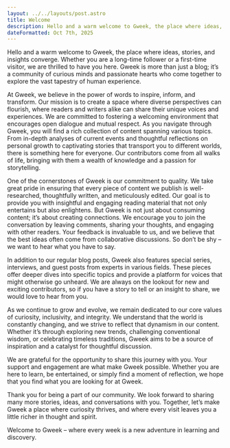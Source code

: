 ```yaml
---
layout: ../../layouts/post.astro
title: Welcome
description: Hello and a warm welcome to Gweek, the place where ideas, stories, and insights converge. Whether you are a long-time follower or a first-time visitor
dateFormatted: Oct 7th, 2025
---
```


Hello and a warm welcome to Gweek, the place where ideas, stories, and insights converge. Whether you are a long-time follower or a first-time visitor, we are thrilled to have you here. Gweek is more than just a blog; it’s a community of curious minds and passionate hearts who come together to explore the vast tapestry of human experience.

At Gweek, we believe in the power of words to inspire, inform, and transform. Our mission is to create a space where diverse perspectives can flourish, where readers and writers alike can share their unique voices and experiences. We are committed to fostering a welcoming environment that encourages open dialogue and mutual respect.
As you navigate through Gweek, you will find a rich collection of content spanning various topics. From in-depth analyses of current events and thoughtful reflections on personal growth to captivating stories that transport you to different worlds, there is something here for everyone. Our contributors come from all walks of life, bringing with them a wealth of knowledge and a passion for storytelling.

One of the cornerstones of Gweek is our commitment to quality. We take great pride in ensuring that every piece of content we publish is well-researched, thoughtfully written, and meticulously edited. Our goal is to provide you with insightful and engaging reading material that not only entertains but also enlightens.
But Gweek is not just about consuming content; it’s about creating connections. We encourage you to join the conversation by leaving comments, sharing your thoughts, and engaging with other readers. Your feedback is invaluable to us, and we believe that the best ideas often come from collaborative discussions. So don’t be shy – we want to hear what you have to say.

In addition to our regular blog posts, Gweek also features special series, interviews, and guest posts from experts in various fields. These pieces offer deeper dives into specific topics and provide a platform for voices that might otherwise go unheard. We are always on the lookout for new and exciting contributors, so if you have a story to tell or an insight to share, we would love to hear from you.

As we continue to grow and evolve, we remain dedicated to our core values of curiosity, inclusivity, and integrity. We understand that the world is constantly changing, and we strive to reflect that dynamism in our content. Whether it’s through exploring new trends, challenging conventional wisdom, or celebrating timeless traditions, Gweek aims to be a source of inspiration and a catalyst for thoughtful discussion.

We are grateful for the opportunity to share this journey with you. Your support and engagement are what make Gweek possible. Whether you are here to learn, be entertained, or simply find a moment of reflection, we hope that you find what you are looking for at Gweek.

Thank you for being a part of our community. We look forward to sharing many more stories, ideas, and conversations with you. Together, let’s make Gweek a place where curiosity thrives, and where every visit leaves you a little richer in thought and spirit.

Welcome to Gweek – where every week is a new adventure in learning and discovery.
